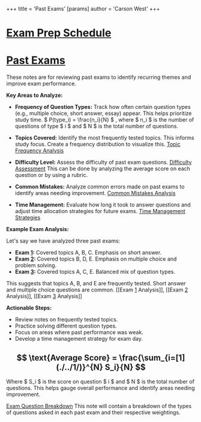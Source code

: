 +++
 title = 'Past Exams'
[params]
	author = 'Carson West'
+++
# [Exam Prep Schedule](./../exam-prep-schedule/)
# [Past Exams](./../past-exams/)

These notes are for reviewing past exams to identify recurring themes and improve exam performance.

**Key Areas to Analyze:**

* **Frequency of Question Types:**  Track how often certain question types (e.g., multiple choice, short answer, essay) appear.  This helps prioritize study time.   $ P(type_i) = \frac{n_i}{N} $ , where  $ n_i $  is the number of questions of type  $ i $  and  $ N $  is the total number of questions.

* **Topics Covered:**  Identify the most frequently tested topics.  This informs study focus.  Create a frequency distribution to visualize this. [Topic Frequency Analysis](./../topic-frequency-analysis/)

* **Difficulty Level:** Assess the difficulty of past exam questions. [Difficulty Assessment](./../difficulty-assessment/)  This can be done by analyzing the average score on each question or by using a rubric.

* **Common Mistakes:** Analyze common errors made on past exams to identify areas needing improvement. [Common Mistakes Analysis](./../common-mistakes-analysis/)

* **Time Management:**  Evaluate how long it took to answer questions and adjust time allocation strategies for future exams. [Time Management Strategies](./../time-management-strategies/)


**Example Exam Analysis:**

Let's say we have analyzed three past exams:

* **Exam [1](./../1/):**  Covered topics A, B, C.  Emphasis on short answer.
* **Exam [2](./../2/):** Covered topics B, D, E. Emphasis on multiple choice and problem solving.
* **Exam [3](./../3/):** Covered topics A, C, E. Balanced mix of question types.

This suggests that topics A, B, and E are frequently tested. Short answer and multiple choice questions are common. [[Exam [1](./../1/) Analysis]], [[Exam [2](./../2/) Analysis]], [[Exam [3](./../3/) Analysis]]


**Actionable Steps:**

* Review notes on frequently tested topics.
* Practice solving different question types.
* Focus on areas where past performance was weak.
* Develop a time management strategy for exam day.


##  $$  \text{Average Score} = \frac{\sum_{i=[1](./../1/)}^{N} S_i}{N}  $$  
Where  $ S_i $  is the score on question  $ i $  and  $ N $  is the total number of questions.  This helps gauge overall performance and identify areas needing improvement.


[Exam Question Breakdown](./../exam-question-breakdown/)  This note will contain a breakdown of the types of questions asked in each past exam and their respective weightings.
